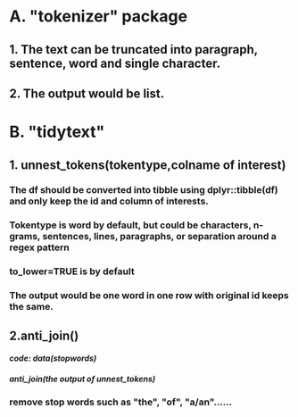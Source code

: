 # A. "tokenizer" package
## 1. The text can be truncated into paragraph, sentence, word and single character. 
## 2. The output would be list.
# B. "tidytext"
## 1. unnest_tokens(tokentype,colname of interest)
### The df should be converted into tibble using dplyr::tibble(df) and only keep the id and column of interests.
### Tokentype is word by default, but could be characters, n-grams, sentences, lines, paragraphs, or separation around a regex pattern
### to_lower=TRUE is by default
### The output would be one word in one row with original id keeps the same.
## 2.anti_join()
#### *code: data(stopwords)*
####       *anti_join(the output of unnest_tokens)*          
### remove stop words such as "the", "of", "a/an"......
###
